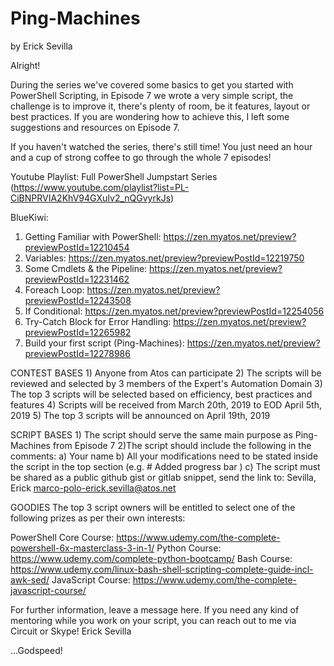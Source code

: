 # Ping-Machines
by Erick Sevilla

Alright!

During the series we've covered some basics to get you started with PowerShell Scripting, in Episode 7 we wrote a very simple script, the challenge is to improve it, there's plenty of room, be it features, layout or best practices. If you are wondering how to achieve this, I left some suggestions and resources on Episode 7.

If you haven't watched the series, there's still time! You just need an hour and a cup of strong coffee to go through the whole 7 episodes!
 

Youtube Playlist: Full PowerShell Jumpstart Series (https://www.youtube.com/playlist?list=PL-CiBNPRVIA2KhV94GXuIv2_nQGvyrkJs)

BlueKiwi:
1) Getting Familiar with PowerShell: https://zen.myatos.net/preview?previewPostId=12210454
2) Variables: https://zen.myatos.net/preview?previewPostId=12219750
3) Some Cmdlets & the Pipeline: https://zen.myatos.net/preview?previewPostId=12231462
4) Foreach Loop: https://zen.myatos.net/preview?previewPostId=12243508
5) If Conditional: https://zen.myatos.net/preview?previewPostId=12254056
6) Try-Catch Block for Error Handling: https://zen.myatos.net/preview?previewPostId=12265982
7) Build your first script (Ping-Machines): https://zen.myatos.net/preview?previewPostId=12278986

 

CONTEST BASES
     1) Anyone from Atos can participate
     2) The scripts will be reviewed and selected by 3 members of the Expert's Automation Domain
     3) The top 3 scripts will be selected based on efficiency, best practices and features
     4) Scripts will be received from March 20th, 2019 to EOD April 5th, 2019
     5) The top 3 scripts will be announced on April 19th, 2019
 
SCRIPT BASES
     1) The script should serve the same main purpose as Ping-Machines from Episode 7
     2)The script should include the following in the comments:
          a) Your name
          b) All your modifications need to be stated inside the script in the top section (e.g. # Added progress bar )
          c) The script must be shared as a public github gist or gitlab snippet, send the link to:
              Sevilla, Erick <marco-polo-erick.sevilla@atos.net>
 
GOODIES
The top 3 script owners will be entitled to select one of the following prizes as per their own interests:
 
PowerShell Core Course: https://www.udemy.com/the-complete-powershell-6x-masterclass-3-in-1/
Python Course: https://www.udemy.com/complete-python-bootcamp/
Bash Course: https://www.udemy.com/linux-bash-shell-scripting-complete-guide-incl-awk-sed/
JavaScript Course: https://www.udemy.com/the-complete-javascript-course/

For further information, leave a message here. If you need any kind of mentoring while you work on your script, you can reach out to me via Circuit or Skype! Erick Sevilla

...Godspeed!
